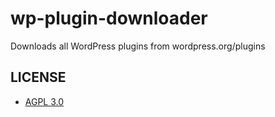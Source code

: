 # wp-plugin-downloader
Downloads all WordPress plugins from wordpress.org/plugins

## LICENSE

- [AGPL 3.0](https://www.gnu.org/licenses/agpl-3.0.en.html)
